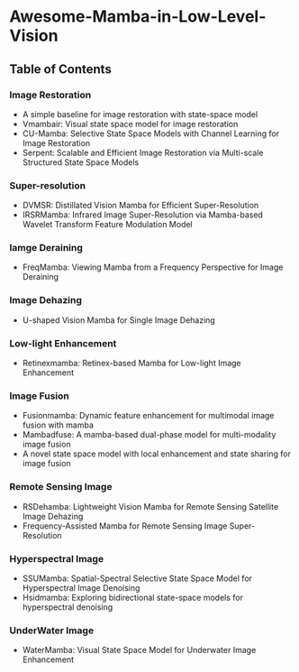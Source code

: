 # Awesome-Mamba-in-Low-Level-Vision

## Table of Contents






### Image Restoration
- A simple baseline for image restoration with state-space model
- Vmambair: Visual state space model for image restoration
- CU-Mamba: Selective State Space Models with Channel Learning for Image Restoration
- Serpent: Scalable and Efficient Image Restoration via Multi-scale Structured State Space Models


### Super-resolution
- DVMSR: Distillated Vision Mamba for Efficient Super-Resolution
- IRSRMamba: Infrared Image Super-Resolution via Mamba-based Wavelet Transform Feature Modulation Model


### Iamge Deraining
- FreqMamba: Viewing Mamba from a Frequency Perspective for Image Deraining




### Image Dehazing
- U-shaped Vision Mamba for Single Image Dehazing

### Low-light Enhancement
- Retinexmamba: Retinex-based Mamba for Low-light Image Enhancement


### Image Fusion
- Fusionmamba: Dynamic feature enhancement for multimodal image fusion with mamba
- Mambadfuse: A mamba-based dual-phase model for multi-modality image fusion
- A novel state space model with local enhancement and state sharing for image fusion


### Remote Sensing Image
- RSDehamba: Lightweight Vision Mamba for Remote Sensing Satellite Image Dehazing
- Frequency-Assisted Mamba for Remote Sensing Image Super-Resolution

### Hyperspectral Image
- SSUMamba: Spatial-Spectral Selective State Space Model for Hyperspectral Image Denoising
- Hsidmamba: Exploring bidirectional state-space models for hyperspectral denoising


### UnderWater Image
- WaterMamba: Visual State Space Model for Underwater Image Enhancement





